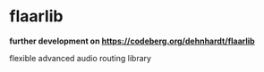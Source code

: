 # flaarlib
**further development on https://codeberg.org/dehnhardt/flaarlib**

flexible advanced audio routing library
